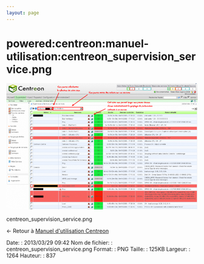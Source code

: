 ```yaml
---
layout: page
---
```


powered:centreon:manuel-utilisation:centreon\_supervision\_service.png
======================================================================

[![centreon\_supervision\_service.png](../../../../assets/media/powered/centreon/manuel-utilisation/centreon_supervision_service.png@cache=&w=900&h=595 "centreon_supervision_service.png")](../../../../assets/media/powered/centreon/manuel-utilisation/centreon_supervision_service.png@cache= "Afficher le fichier original")

centreon\_supervision\_service.png

← Retour à [Manuel d'utilisation
Centreon](../../../../centreon/manuel-utilisation/start.html "centreon:manuel-utilisation:start")

Date:
:   2013/03/29 09:42
Nom de fichier:
:   centreon\_supervision\_service.png
Format:
:   PNG
Taille:
:   125KB
Largeur:
:   1264
Hauteur:
:   837

